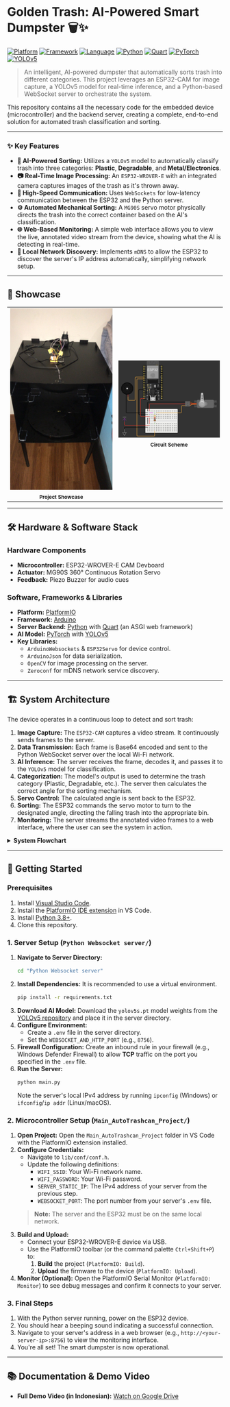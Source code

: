 # Golden Trash: AI-Powered Smart Dumpster 🗑️✨

[![Platform][platform-badge]][platform-link]
[![Framework][framework-badge]][framework-link]
[![Language][language-badge]][language-link]
[![Python][python-badge]][python-link]
[![Quart][quart-badge]][quart-link]
[![PyTorch][pytorch-badge]][pytorch-link]
[![YOLOv5][yolo-badge]][yolo-link]

> An intelligent, AI-powered dumpster that automatically sorts trash into different categories. This project leverages an ESP32-CAM for image capture, a YOLOv5 model for real-time inference, and a Python-based WebSocket server to orchestrate the system.

This repository contains all the necessary code for the embedded device (microcontroller) and the backend server, creating a complete, end-to-end solution for automated trash classification and sorting.

-----

### ✨ Key Features

  * **🤖 AI-Powered Sorting:** Utilizes a `YOLOv5` model to automatically classify trash into three categories: **Plastic**, **Degradable**, and **Metal/Electronics**.
  * **📷 Real-Time Image Processing:** An `ESP32-WROVER-E` with an integrated camera captures images of the trash as it's thrown away.
  * **🚀 High-Speed Communication:** Uses `WebSockets` for low-latency communication between the ESP32 and the Python server.
  * **⚙️ Automated Mechanical Sorting:** A `MG90S` servo motor physically directs the trash into the correct container based on the AI's classification.
  * **🌐 Web-Based Monitoring:** A simple web interface allows you to view the live, annotated video stream from the device, showing what the AI is detecting in real-time.
  * **📡 Local Network Discovery:** Implements `mDNS` to allow the ESP32 to discover the server's IP address automatically, simplifying network setup.

-----

## 📸 Showcase

<table align="center">
<tr>
<td align="center">
<img src="images/device.jpg" alt="The completed Golden Trash device" width="260">
<br>
<sub><b>Project Showcase</b></sub>
</td>
<td align="center">
<img src="images/scheme.jpg" alt="Electronic circuit scheme of the device" width="260">
<br>
<sub><b>Circuit Scheme</b></sub>
</td>
</tr>
</table>

-----

## 🛠️ Hardware & Software Stack

### Hardware Components

  * **Microcontroller:** ESP32-WROVER-E CAM Devboard
  * **Actuator:** MG90S 360° Continuous Rotation Servo
  * **Feedback:** Piezo Buzzer for audio cues

### Software, Frameworks & Libraries

  * **Platform:** [PlatformIO][platform-link]
  * **Framework:** [Arduino][framework-link]
  * **Server Backend:** [Python][python-link] with [Quart][quart-link] (an ASGI web framework)
  * **AI Model:** [PyTorch][pytorch-link] with [YOLOv5][yolo-link]
  * **Key Libraries:**
      * `ArduinoWebsockets` & `ESP32Servo` for device control.
      * `ArduinoJson` for data serialization.
      * `OpenCV` for image processing on the server.
      * `Zeroconf` for mDNS network service discovery.

-----

## 🏗️ System Architecture

The device operates in a continuous loop to detect and sort trash:

1.  **Image Capture:** The `ESP32-CAM` captures a video stream. It continuously sends frames to the server.
2.  **Data Transmission:** Each frame is Base64 encoded and sent to the Python WebSocket server over the local Wi-Fi network.
3.  **AI Inference:** The server receives the frame, decodes it, and passes it to the `YOLOv5` model for classification.
4.  **Categorization:** The model's output is used to determine the trash category (Plastic, Degradable, etc.). The server then calculates the correct angle for the sorting mechanism.
5.  **Servo Control:** The calculated angle is sent back to the ESP32.
6.  **Sorting:** The ESP32 commands the servo motor to turn to the designated angle, directing the falling trash into the appropriate bin.
7.  **Monitoring:** The server streams the annotated video frames to a web interface, where the user can see the system in action.

<details>
<summary><strong>System Flowchart</strong></summary>

```mermaid
graph TD
    subgraph ESP32 Device (Client)
        style ESP32 Device (Client) fill:#DDEEFF,stroke:#333,stroke-width:2px

        A_INIT[Setup: Init WiFi, Camera, mDNS] --> A_TASKS[Create FreeRTOS Tasks];

        subgraph Task: networkingcore (Image Capture & Sending)
            direction TB
            B1(Looping...) --> B2[Capture Image Frame];
            B2 --> B3[Encode Image to Base64 String];
            B3 --> B4["Format Data into a JSON Packet"];
            B4 --> B5((Send JSON via WebSocket));
        end

        subgraph Task: servoServer (Motor Control)
            direction TB
            C1(Awaiting Command...) --> C2{Receives Angle from Queue?};
            C2 -- Yes --> C3[control_servo() to rotate motor];
            C3 --> C1;
        end

        A_TASKS --> B1;
        A_TASKS --> C1;

        D_RECV((Receive WebSocket Message)) --> D_MSG["onMessageCallback: Parse Angle from JSON"];
        D_MSG --> D_Q["Send Angle to servoServer Task Queue"];
    end

    subgraph Python Server (Backend)
        style Python Server (Backend) fill:#FFF2DD,stroke:#333,stroke-width:2px

        E_INIT[Start Quart App & WebSocket Server] --> E_CONN[Accept ESP32 Connection];

        subgraph AI Inference & Logic
            direction TB
            F1(Receives JSON with Base64 Image) --> F2[Decode Base64 to OpenCV Image];
            F2 --> F3[Run YOLOv5 Model Inference];
            F3 --> F4[Annotate Image with Bounding Boxes];
            F4 --> F5((Store Annotated Image for Web View));
            F3 --> F6{Extract Detection Classes};
            F6 --> G1["category_to_angle() Logic"];
            G1 --> G2[Select Final Sorting Angle];
            G2 --> G3["Format Command into a JSON Packet"];
            G3 --> G4((Send JSON Command to ESP32));
        end
        
        subgraph Web Interface
             H1["User navigates to /img"] --> H2[Serve Stored Annotated Image];
        end

        E_CONN -- Spawns Handler --> F1;
        E_INIT -- Provides Route --> H1;
    end

    B5 -- WebSocket: Image Data --> F1;
    G4 -- WebSocket: Angle Command --> D_RECV;
```
</details>

-----

## 🚀 Getting Started

### Prerequisites

1.  Install [Visual Studio Code](https://code.visualstudio.com/).
2.  Install the [PlatformIO IDE extension](https://platformio.org/platformio-ide) in VS Code.
3.  Install [Python 3.8+](https://www.python.org/).
4.  Clone this repository.

### 1. Server Setup (`Python Websocket server/`)

1.  **Navigate to Server Directory:**
    ```bash
    cd "Python Websocket server"
    ```
2.  **Install Dependencies:** It is recommended to use a virtual environment.
    ```bash
    pip install -r requirements.txt
    ```
3.  **Download AI Model:** Download the `yolov5s.pt` model weights from the [YOLOv5 repository][yolo-link] and place it in the server directory.
4.  **Configure Environment:**
      * Create a `.env` file in the server directory.
      * Set the `WEBSOCKET_AND_HTTP_PORT` (e.g., `8756`).
5.  **Firewall Configuration:** Create an inbound rule in your firewall (e.g., Windows Defender Firewall) to allow **TCP** traffic on the port you specified in the `.env` file.
6.  **Run the Server:**
    ```bash
    python main.py
    ```
    Note the server's local IPv4 address by running `ipconfig` (Windows) or `ifconfig`/`ip addr` (Linux/macOS).

### 2. Microcontroller Setup (`Main_AutoTrashcan_Project/`)

1.  **Open Project:** Open the `Main_AutoTrashcan_Project` folder in VS Code with the PlatformIO extension installed.
2.  **Configure Credentials:**
      * Navigate to `lib/conf/conf.h`.
      * Update the following definitions:
          * `WIFI_SSID`: Your Wi-Fi network name.
          * `WIFI_PASSWORD`: Your Wi-Fi password.
          * `SERVER_STATIC_IP`: The IPv4 address of your server from the previous step.
          * `WEBSOCKET_PORT`: The port number from your server's `.env` file.
    > **Note:** The server and the ESP32 must be on the same local network.
3.  **Build and Upload:**
      * Connect your ESP32-WROVER-E device via USB.
      * Use the PlatformIO toolbar (or the command palette `Ctrl+Shift+P`) to:
        1.  **Build** the project (`PlatformIO: Build`).
        2.  **Upload** the firmware to the device (`PlatformIO: Upload`).
4.  **Monitor (Optional):** Open the PlatformIO Serial Monitor (`PlatformIO: Monitor`) to see debug messages and confirm it connects to your server.

### 3. Final Steps

1.  With the Python server running, power on the ESP32 device.
2.  You should hear a beeping sound indicating a successful connection.
3.  Navigate to your server's address in a web browser (e.g., `http://<your-server-ip>:8756`) to view the monitoring interface.
4.  You're all set! The smart dumpster is now operational.

-----

## 📚 Documentation & Demo Video

  * **Full Demo Video (in Indonesian):** [Watch on Google Drive](https://drive.google.com/file/d/1V-xNg7HTjrDbDp9XOzyCG-_occJgqBsg/view?usp=drivesdk)

<!-- Badges -->
[platform-badge]: https://img.shields.io/badge/Platform-PlatformIO-orange.svg
[framework-badge]: https://img.shields.io/badge/Framework-Arduino-00979D.svg
[language-badge]: https://img.shields.io/badge/Language-C%2B%2B-blue.svg
[python-badge]: https://img.shields.io/badge/Python-3776AB.svg?logo=python&logoColor=white
[quart-badge]: https://img.shields.io/badge/Quart-4A92A7.svg
[pytorch-badge]: https://img.shields.io/badge/PyTorch-EE4C2C.svg?logo=pytorch&logoColor=white
[yolo-badge]: https://img.shields.io/badge/YOLOv5-0052C8.svg

<!-- Links -->
[platform-link]: https://platformio.org/
[framework-link]: https://www.arduino.cc/
[language-link]: https://isocpp.org/
[python-link]: https://www.python.org/
[quart-link]: https://quart.palletsprojects.com/
[pytorch-link]: https://pytorch.org/
[yolo-link]: https://github.com/ultralytics/yolov5
